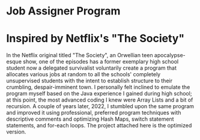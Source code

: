 # Job Assigner Program
# Inspired by Netflix's "The Society"

In the Netflix original titled "The Society", an Orwellian teen apocalypse-esque show, one of the episodes has a former exemplary high school student now a delegated survivalist voluntarily create a program that allocates various jobs at random to all the schools' completely unsupervised students with the intent to establish structure to their crumbling, despair-imminent town. I personally felt inclined to emulate the program myself based on the Java experience I gained during high school; at this point, the most advanced coding I knew were Array Lists and a bit of recursion. A couple of years later, 2022, I stumbled upon the same program and improved it using professional, preferred program techniques  with descriptive comments and optimizing Hash Maps, switch statement statements, and for-each loops. The project attached here is the optimized version.
